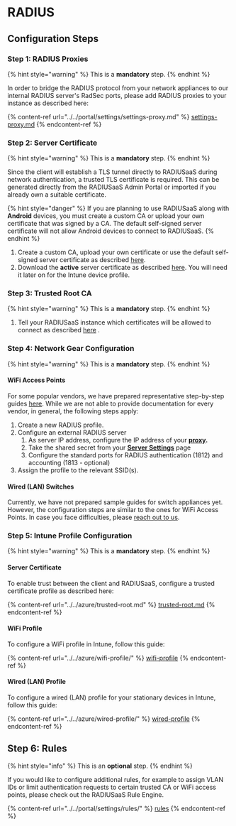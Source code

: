 # RADIUS

## Configuration Steps

### Step 1: RADIUS Proxies

{% hint style="warning" %}
This is a **mandatory** step.
{% endhint %}

In order to bridge the RADIUS protocol from your network appliances to our internal RADIUS server's RadSec ports, please add RADIUS proxies to your instance as described here:

{% content-ref url="../../portal/settings/settings-proxy.md" %}
[settings-proxy.md](../../portal/settings/settings-proxy.md)
{% endcontent-ref %}

### Step 2: Server Certificate

{% hint style="warning" %}
This is a **mandatory** step.
{% endhint %}

Since the client will establish a TLS tunnel directly to RADIUSaaS during network authentication, a trusted TLS certificate is required. This can be generated directly from the RADIUSaaS Admin Portal or imported if you already own a suitable certificate.

{% hint style="danger" %}
If you are planning to use RADIUSaaS along with **Android** devices, you must create a custom CA or upload your own certificate that was signed by a CA. The default self-signed server certificate will not allow Android devices to connect to RADIUSaaS.
{% endhint %}

1. Create a custom CA, upload your own certificate or use the default self-signed server certificate as described [here](../../portal/settings/settings-server/certificates.md#server-certificates).&#x20;
2. Download the **active** server certificate as described [here](../../portal/settings/settings-server/certificates.md#download). You will need it later on for the Intune device profile.

### Step 3: Trusted Root CA

{% hint style="warning" %}
This is a **mandatory** step.
{% endhint %}

1. Tell your RADIUSaaS instance which certificates will be allowed to connect as described [here](../../portal/settings/settings-trusted-roots/trusted-roots.md#add) .

### Step 4: Network Gear Configuration

{% hint style="warning" %}
This is a **mandatory** step.
{% endhint %}

#### WiFi Access Points

For some popular vendors, we have prepared representative step-by-step guides [here](../access-point-setup/proxy-needed/). While we are not able to provide documentation for every vendor, in general, the following steps apply:

1. Create a new RADIUS profile.
2. Configure an external RADIUS server
   1. As server IP address, configure the IP address of your [**proxy**](../../portal/settings/settings-server/ports-and-ip-addresses.md#server-ip-address-and-location)**.**
   2. Take the shared secret from your [**Server Settings**](../../portal/settings/settings-server/ports-and-ip-addresses.md#shared-secret) page
   3. Configure the standard ports for RADIUS authentication (1812) and accounting (1813 - optional)
3. Assign the profile to the relevant SSID(s).

#### Wired (LAN) Switches

Currently, we have not prepared sample guides for switch appliances yet. However, the configuration steps are similar to the ones for WiFi Access Points. In case you face difficulties, please [reach out to us](https://www.radius-as-a-service.com/help/).

### Step 5: Intune Profile Configuration

{% hint style="warning" %}
This is a **mandatory** step.
{% endhint %}

#### Server Certificate

To enable trust between the client and RADIUSaaS, configure a trusted certificate profile as described here:

{% content-ref url="../../azure/trusted-root.md" %}
[trusted-root.md](../../azure/trusted-root.md)
{% endcontent-ref %}

#### WiFi Profile

To configure a WiFi profile in Intune, follow this guide:

{% content-ref url="../../azure/wifi-profile/" %}
[wifi-profile](../../azure/wifi-profile/)
{% endcontent-ref %}

#### Wired (LAN) Profile

To configure a wired (LAN) profile for your stationary devices in Intune, follow this guide:

{% content-ref url="../../azure/wired-profile/" %}
[wired-profile](../../azure/wired-profile/)
{% endcontent-ref %}

## Step 6: Rules

{% hint style="info" %}
This is an **optional** step.
{% endhint %}

If you would like to configure additional rules, for example to assign VLAN IDs or limit authentication requests to certain trusted CA or WiFi access points, please check out the RADIUSaaS Rule Engine.

{% content-ref url="../../portal/settings/rules/" %}
[rules](../../portal/settings/rules/)
{% endcontent-ref %}
